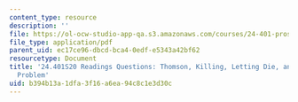 ```yaml
---
content_type: resource
description: ''
file: https://ol-ocw-studio-app-qa.s3.amazonaws.com/courses/24-401-proseminar-in-philosophy-ii-spring-2020/b394b13a1dfa3f16a6ea94c8c1e3d30c_MIT24_401S20_Questions19.pdf
file_type: application/pdf
parent_uid: ec17ce96-dbcd-bca4-0edf-e5343a42bf62
resourcetype: Document
title: '24.401S20 Readings Questions: Thomson, Killing, Letting Die, and the Trolley
  Problem'
uid: b394b13a-1dfa-3f16-a6ea-94c8c1e3d30c
---
```

